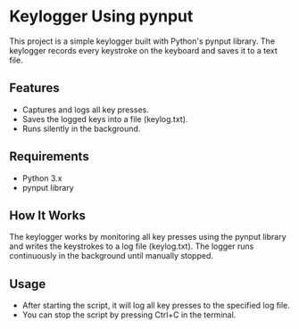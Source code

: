 # Keylogger Using pynput
This project is a simple keylogger built with Python's pynput library. The keylogger records every keystroke on the keyboard and saves it to a text file.

## Features
- Captures and logs all key presses.
- Saves the logged keys into a file (keylog.txt).
- Runs silently in the background.

## Requirements
- Python 3.x
- pynput library

## How It Works
The keylogger works by monitoring all key presses using the pynput library and writes the keystrokes to a log file (keylog.txt). The logger runs continuously in the background until manually stopped.

## Usage
- After starting the script, it will log all key presses to the specified log file.
- You can stop the script by pressing Ctrl+C in the terminal.
